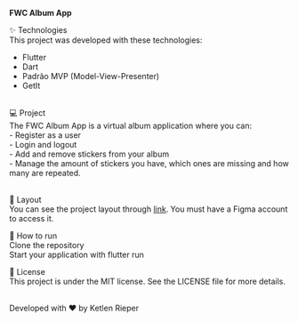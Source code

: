 <b> FWC Album App</b>

✨ Technologies<br>
This project was developed with these technologies:
<ul>
  <li>Flutter</li>
  <li>Dart</li>
  <li>Padrão MVP (Model-View-Presenter)</li>
  <li>GetIt</li>
</ul>
<br>
💻 Project <br>
The FWC Album App is a virtual album application where you can: <br>
 - Register as a user <br>
 - Login and logout <br>
 - Add and remove stickers from your album <br>
 - Manage the amount of stickers you have, which ones are missing and how many are repeated.<br><br>

🔖 Layout<br>
You can see the project layout through <a href="https://www.figma.com/file/6VWEhq8V8tQBF9zgYQq42P/App_album_copa?node-id=0%3A1">link</a>. You must have a Figma account to access it.<br>

🚀 How to run <br>
Clone the repository<br>
Start your application with flutter run<br>

📄 License <br>
This project is under the MIT license. See the LICENSE file for more details. <br><br>

Developed with ♥ by Ketlen Rieper
